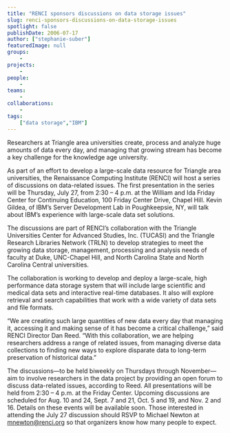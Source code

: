 ```yaml
---
title: "RENCI sponsors discussions on data storage issues"
slug: renci-sponsors-discussions-on-data-storage-issues
spotlight: false
publishDate: 2006-07-17
author: ["stephanie-suber"]
featuredImage: null
groups:
    - 
projects:
    - 
people:
    - 
teams: 
    - 
collaborations:
    - 
tags:
    ["data storage","IBM"]
---
```

Researchers at Triangle area universities create, process and analyze huge amounts of data every day, and managing that growing stream has become a key challenge for the knowledge age university.  <!--more-->

As part of an effort to develop a large-scale data resource for Triangle area universities, the Renaissance Computing Institute (RENCI) will host a series of discussions on data-related issues. The first presentation in the series will be Thursday, July 27, from 2:30 – 4 p.m. at the William and Ida Friday Center for Continuing Education, 100 Friday Center Drive, Chapel Hill. Kevin Gildea, of IBM’s Server Development Lab in Poughkeepsie, NY, will talk about IBM’s experience with large-scale data set solutions. 

The discussions are part of RENCI’s collaboration with the Triangle Universities Center for Advanced Studies, Inc. (TUCASI) and the Triangle Research Libraries Network (TRLN) to develop strategies to meet the growing data storage, management, processing and analysis needs of faculty at Duke, UNC-Chapel Hill, and North Carolina State and North Carolina Central universities.

The collaboration is working to develop and deploy a large-scale, high performance data storage system that will include large scientific and medical data sets and interactive real-time databases. It also will explore retrieval and search capabilities that work with a wide variety of data sets and file formats.

“We are creating such large quantities of new data every day that managing it, accessing it and making sense of it has become a critical challenge,” said RENCI Director Dan Reed. “With this collaboration, we are helping researchers address a range of related issues, from managing diverse data collections to finding new ways to explore disparate data to long-term preservation of historical data.”

The discussions—to be held biweekly on Thursdays through November—aim to involve researchers in the data project by providing an open forum to discuss data-related issues, according to Reed. All presentations will be held from 2:30 – 4 p.m. at the Friday Center. Upcoming discussions are scheduled for Aug. 10 and 24, Sept. 7 and 21, Oct. 5 and 19, and Nov. 2 and 16. Details on these events will be available soon. Those interested in attending the July 27 discussion should RSVP to Michael Newton at <a href="mailto:mnewton@renci.org">mnewton@renci.org</a> so that organizers know how many people to expect.

